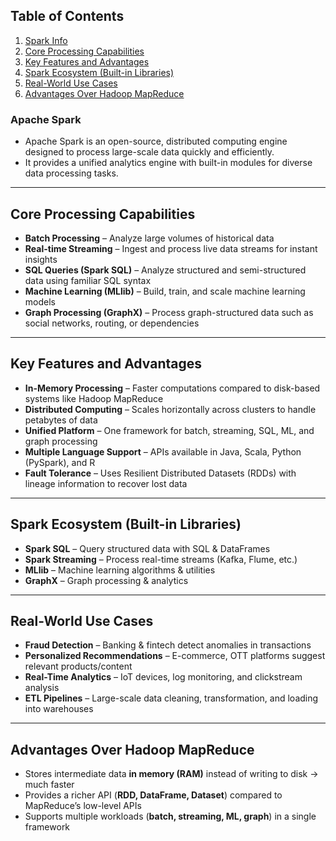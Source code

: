 ## Table of Contents
1. [Spark Info](#spark-info)
2. [Core Processing Capabilities](#core-processing-capabilities)
3. [Key Features and Advantages](#key-features-and-advantages)
4. [Spark Ecosystem (Built-in Libraries)](#spark-ecosystem-built-in-libraries)
5. [Real-World Use Cases](#real-world-use-cases)
6. [Advantages Over Hadoop MapReduce](#advantages-over-hadoop-mapreduce)

### Apache Spark
- Apache Spark is an open-source, distributed computing engine designed to process large-scale data quickly and efficiently.  
- It provides a unified analytics engine with built-in modules for diverse data processing tasks.

---

## Core Processing Capabilities
- **Batch Processing** – Analyze large volumes of historical data  
- **Real-time Streaming** – Ingest and process live data streams for instant insights  
- **SQL Queries (Spark SQL)** – Analyze structured and semi-structured data using familiar SQL syntax  
- **Machine Learning (MLlib)** – Build, train, and scale machine learning models  
- **Graph Processing (GraphX)** – Process graph-structured data such as social networks, routing, or dependencies  

---

## Key Features and Advantages
- **In-Memory Processing** – Faster computations compared to disk-based systems like Hadoop MapReduce  
- **Distributed Computing** – Scales horizontally across clusters to handle petabytes of data  
- **Unified Platform** – One framework for batch, streaming, SQL, ML, and graph processing  
- **Multiple Language Support** – APIs available in Java, Scala, Python (PySpark), and R  
- **Fault Tolerance** – Uses Resilient Distributed Datasets (RDDs) with lineage information to recover lost data  

---

## Spark Ecosystem (Built-in Libraries)
- **Spark SQL** – Query structured data with SQL & DataFrames  
- **Spark Streaming** – Process real-time streams (Kafka, Flume, etc.)  
- **MLlib** – Machine learning algorithms & utilities  
- **GraphX** – Graph processing & analytics  

---

## Real-World Use Cases
- **Fraud Detection** – Banking & fintech detect anomalies in transactions  
- **Personalized Recommendations** – E-commerce, OTT platforms suggest relevant products/content  
- **Real-Time Analytics** – IoT devices, log monitoring, and clickstream analysis  
- **ETL Pipelines** – Large-scale data cleaning, transformation, and loading into warehouses  

---

## Advantages Over Hadoop MapReduce
- Stores intermediate data **in memory (RAM)** instead of writing to disk → much faster  
- Provides a richer API (**RDD, DataFrame, Dataset**) compared to MapReduce’s low-level APIs  
- Supports multiple workloads (**batch, streaming, ML, graph**) in a single framework  
